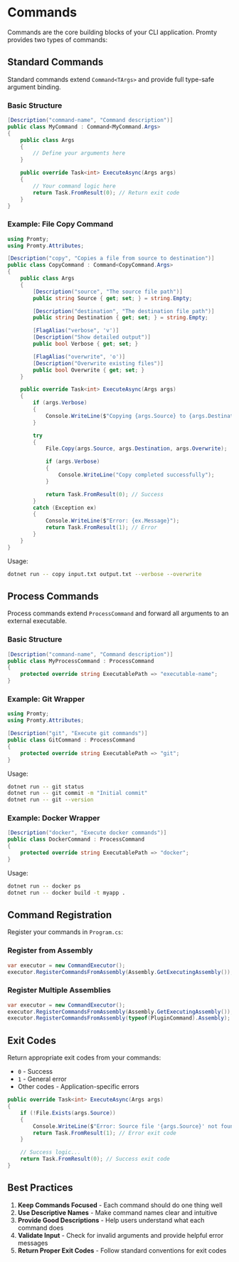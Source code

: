 # Commands

Commands are the core building blocks of your CLI application. Promty provides two types of commands:

## Standard Commands

Standard commands extend `Command<TArgs>` and provide full type-safe argument binding.

### Basic Structure

```csharp
[Description("command-name", "Command description")]
public class MyCommand : Command<MyCommand.Args>
{
    public class Args
    {
        // Define your arguments here
    }

    public override Task<int> ExecuteAsync(Args args)
    {
        // Your command logic here
        return Task.FromResult(0); // Return exit code
    }
}
```

### Example: File Copy Command

```csharp
using Promty;
using Promty.Attributes;

[Description("copy", "Copies a file from source to destination")]
public class CopyCommand : Command<CopyCommand.Args>
{
    public class Args
    {
        [Description("source", "The source file path")]
        public string Source { get; set; } = string.Empty;

        [Description("destination", "The destination file path")]
        public string Destination { get; set; } = string.Empty;

        [FlagAlias("verbose", 'v')]
        [Description("Show detailed output")]
        public bool Verbose { get; set; }

        [FlagAlias("overwrite", 'o')]
        [Description("Overwrite existing files")]
        public bool Overwrite { get; set; }
    }

    public override Task<int> ExecuteAsync(Args args)
    {
        if (args.Verbose)
        {
            Console.WriteLine($"Copying {args.Source} to {args.Destination}");
        }

        try
        {
            File.Copy(args.Source, args.Destination, args.Overwrite);

            if (args.Verbose)
            {
                Console.WriteLine("Copy completed successfully");
            }

            return Task.FromResult(0); // Success
        }
        catch (Exception ex)
        {
            Console.WriteLine($"Error: {ex.Message}");
            return Task.FromResult(1); // Error
        }
    }
}
```

Usage:
```bash
dotnet run -- copy input.txt output.txt --verbose --overwrite
```

## Process Commands

Process commands extend `ProcessCommand` and forward all arguments to an external executable.

### Basic Structure

```csharp
[Description("command-name", "Command description")]
public class MyProcessCommand : ProcessCommand
{
    protected override string ExecutablePath => "executable-name";
}
```

### Example: Git Wrapper

```csharp
using Promty;
using Promty.Attributes;

[Description("git", "Execute git commands")]
public class GitCommand : ProcessCommand
{
    protected override string ExecutablePath => "git";
}
```

Usage:
```bash
dotnet run -- git status
dotnet run -- git commit -m "Initial commit"
dotnet run -- git --version
```

### Example: Docker Wrapper

```csharp
[Description("docker", "Execute docker commands")]
public class DockerCommand : ProcessCommand
{
    protected override string ExecutablePath => "docker";
}
```

Usage:
```bash
dotnet run -- docker ps
dotnet run -- docker build -t myapp .
```

## Command Registration

Register your commands in `Program.cs`:

### Register from Assembly

```csharp
var executor = new CommandExecutor();
executor.RegisterCommandsFromAssembly(Assembly.GetExecutingAssembly());
```

### Register Multiple Assemblies

```csharp
var executor = new CommandExecutor();
executor.RegisterCommandsFromAssembly(Assembly.GetExecutingAssembly());
executor.RegisterCommandsFromAssembly(typeof(PluginCommand).Assembly);
```

## Exit Codes

Return appropriate exit codes from your commands:

- `0` - Success
- `1` - General error
- Other codes - Application-specific errors

```csharp
public override Task<int> ExecuteAsync(Args args)
{
    if (!File.Exists(args.Source))
    {
        Console.WriteLine($"Error: Source file '{args.Source}' not found");
        return Task.FromResult(1); // Error exit code
    }

    // Success logic...
    return Task.FromResult(0); // Success exit code
}
```

## Best Practices

1. **Keep Commands Focused** - Each command should do one thing well
2. **Use Descriptive Names** - Make command names clear and intuitive
3. **Provide Good Descriptions** - Help users understand what each command does
4. **Validate Input** - Check for invalid arguments and provide helpful error messages
5. **Return Proper Exit Codes** - Follow standard conventions for exit codes
